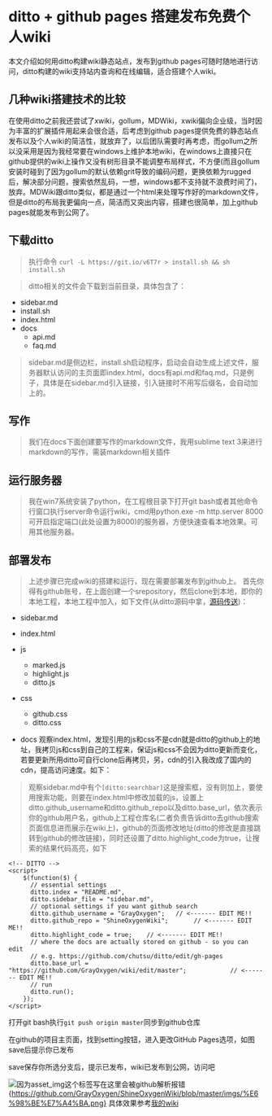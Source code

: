 # ditto + github  pages 搭建发布免费个人wiki
本文介绍如何用ditto构建wiki静态站点，发布到github pages可随时随地进行访问，ditto构建的wiki支持站内查询和在线编辑，适合搭建个人wiki。

## 几种wiki搭建技术的比较
在使用ditto之前我还尝试了xwiki，gollum，MDWiki，xwiki偏向企业级，当时因为丰富的扩展插件用起来会很合适，后考虑到github pages提供免费的静态站点发布以及个人wiki的简洁性，就放弃了，以后团队需要时再考虑，而gollum之所以没采用是因为我经常要在windows上维护本地wiki，在windows上直接只在github提供的wiki上操作又没有树形目录不能调整布局样式，不方便(而且gollum安装时碰到了因为gollum的默认依赖grit导致的编码问题，更换依赖为rugged后，解决部分问题，搜索依然乱码，一想，windows都不支持就不浪费时间了)，放弃。MDWiki跟ditto类似，都是通过一个html来处理写作好的markdown文件，但是ditto的布局我更偏向一点，简洁而又突出内容，搭建也很简单，加上github pages就能发布到公网了。

## 下载ditto 
>执行命令 `curl -L https://git.io/v6T7r > install.sh && sh install.sh` 

>ditto相关的文件会下载到当前目录，具体包含了：
- sidebar.md
- install.sh
- index.html
- docs
  - api.md
  - faq.md

>sidebar.md是侧边栏，install.sh启动程序，启动会自动生成上述文件，服务器默认访问的主页面即index.html，docs有api.md和faq.md，只是例子，具体是在sidebar.md引入链接，[]()引入链接时不用写后缀名，会自动加上的。

## 写作
>我们在docs下面创建要写作的markdown文件，我用sublime text 3来进行markdown的写作，需装markdown相关插件

## 运行服务器
>我在win7系统安装了python，在工程根目录下打开git bash或者其他命令行窗口执行server命令运行wiki，cmd用python.exe -m  http.server 8000可开启指定端口(此处设置为8000)的服务器，方便快速查看本地效果。可用其他服务器。

## 部署发布
>上述步骤已完成wiki的搭建和运行，现在需要部署发布到github上。
首先你得有github账号，在上面创建一个srepository，然后clone到本地，即你的本地工程，本地工程中加入，如下文件(从ditto源码中拿，[源码传送](https://github.com/chutsu/ditto/))：
- sidebar.md
- index.html
- js
  - marked.js
  - highlight.js
  - ditto.js 
- css
  - github.css
  - ditto.css
- docs
观察index.html，发现引用的js和css不是cdn就是ditto的github上的地址，我拷贝js和css到自己的工程来，保证js和css不会因为ditto更新而变化，若要更新所用ditto可自行clone后再拷贝，另，cdn的引入我改成了国内的cdn，提高访问速度。如下：

    <!-- JQUERY -->
    <script src="//cdn.bootcss.com/jquery/1.11.0/jquery.min.js"></script>
    <script src="//cdn.bootcss.com/jqueryui/1.10.4/jquery-ui.min.js"></script>
     <!-- MARKED -->
    <script src="js/marked.js"></script>
    <!-- HIGHLIGHT.JS -->
    <link rel="stylesheet" href="css/github.css">
    <script src="js/highlight.js"></script>
      <script type="text/javascript"
      src="https://cdn.mathjax.org/mathjax/latest/MathJax.js?config=TeX-AMS_HTML">
    </script>
    <!-- DITTO CSS -->
    <link rel="stylesheet" href="css/ditto.css">
    <script src="js/ditto.js"></script>

>观察sidebar.md中有个```[ditto:searchbar]```这是搜索框，没有则加上，要使用搜索功能，则要在index.html中修改加载的js，设置上ditto.github_username和ditto.github_repo以及ditto.base_url，依次表示你的github用户名，github上工程仓库名(二者负责告诉ditto去github搜索页面信息进而展示在wiki上)，github的页面修改地址(ditto的修改是直接跳转到github的修改链接)，同时还设置了ditto.highlight_code为true，让搜索的结果代码高亮，如下

    <!-- DITTO -->
    <script>
        $(function($) {
          // essential settings
          ditto.index = "README.md",
          ditto.sidebar_file = "sidebar.md",
          // optional settings if you want github search
          ditto.github_username = "GrayOxygen";   // <------- EDIT ME!!
          ditto.github_repo = "ShineOxygenWiki";       // <------- EDIT ME!!
          ditto.highlight_code = true;    // <------- EDIT ME!!
          // where the docs are actually stored on github - so you can edit
          // e.g. https://github.com/chutsu/ditto/edit/gh-pages
          ditto.base_url = "https://github.com/GrayOxygen/wiki/edit/master";            // <------- EDIT ME!!
          // run
          ditto.run();
        });
    </script>

打开git bash执行```git push origin master```同步到github仓库

在github的项目主页面，找到setting按钮，进入更改GitHub Pages选项，如图save后提示你已发布



save保存你所选分支后，提示已发布，wiki已发布到公网，访问吧

![因为asset_img这个标签写在这里会被github解析报错](){https://github.com/GrayOxygen/ShineOxygenWiki/blob/master/imgs/%E6%98%BE%E7%A4%BA.png}
具体效果参考[我的wiki](https://grayoxygen.github.io/ShineOxygenWiki)
